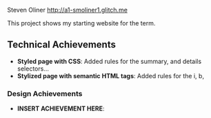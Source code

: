 Steven Oliner
http://a1-smoliner1.glitch.me

This project shows my starting website for the term.

## Technical Achievements
- **Styled page with CSS**: Added rules for the summary, and details selectors...
- **Stylized page with semantic HTML tags**: Added rules for the i, b, 

### Design Achievements
- **INSERT ACHIEVEMENT HERE**: 
